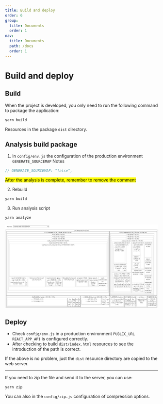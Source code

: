 ```yaml
---
title: Build and deploy
order: 6
group:
  title: Documents
  order: 1
nav:
  title: Documents
  path: /docs
  order: 1
---
```


# Build and deploy

## Build

When the project is developed, you only need to run the following command to package the application:

```bash
yarn build
```

Resources in the package `dist` directory.

## Analysis build package

1. In `config/env.js` the configuration of the production environment `GENERATE_SOURCEMAP` Notes

```javascript
// GENERATE_SOURCEMAP: "false",
```

<mark>After the analysis is complete, remember to remove the comment</mark>

2. Rebuild

```bash
yarn build
```

3. Run analysis script

```bash
yarn analyze
```

![analyze](./images/analyze.jpg)

## Deploy

- Check `config/env.js` in a production environment `PUBLIC_URL` `REACT_APP_API` is configured correctly.
- After checking to build `dist/index.html` resources to see the introduction of the path is correct.

If the above is no problem, just the `dist` resource directory are copied to the web server.

---

If you need to zip the file and send it to the server, you can use:

```bash
yarn zip
```

You can also in the `config/zip.js` configuration of compression options.
